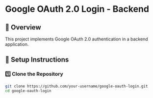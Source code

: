 # Google OAuth 2.0 Login - Backend

## 🚀 Overview
This project implements Google OAuth 2.0 authentication in a backend application.

## 📌 Setup Instructions

### 1️⃣ **Clone the Repository**
```sh
git clone https://github.com/your-username/google-oauth-login.git
cd google-oauth-login
